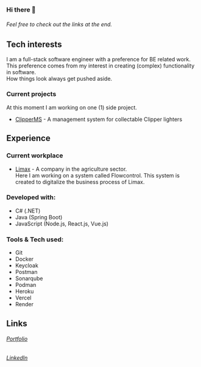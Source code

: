 ### Hi there 👋
###### Feel free to check out the links at the end.


## Tech interests
I am a full-stack software engineer with a preference for BE related work.
<br/>
This preference comes from my interest in creating (complex) functionality in software. 
<br/>
How things look always get pushed aside.
<br/>


### Current projects
At this moment I am working on one (1) side project.
 - [ClipperMS](https://github.com/MHormes/Clipper-MS) - A management system for collectable Clipper lighters


## Experience

### Current workplace
-  [Limax](https://www.limax.nl/) - A company in the agriculture sector.<br/>
Here I am working on a system called Flowcontrol. This system is created to digitalize the business process of Limax.


### Developed with:
- C# (.NET)
- Java (Spring Boot)
- JavaScript (Node.js, React.js, Vue.js)

### Tools & Tech used:
- Git
- Docker
- Keycloak
- Postman
- Sonarqube
- Podman
- Heroku
- Vercel
- Render

## Links
###### [Portfolio](https://mhormes.github.io/)
###### [LinkedIn](https://www.linkedin.com/in/maarten-hormes-72a665110/)
